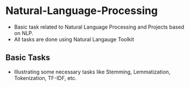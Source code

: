 # Natural-Language-Processing
- Basic task related to Natural Language Processing and Projects based on NLP.
- All tasks are done using Natural Langauge Toolkit

## Basic Tasks
- Illustrating some necessary tasks like Stemming, Lemmatization, Tokenization, TF-IDF, etc.
